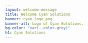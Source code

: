 ```yaml
---
layout: welcome-message
title: Welcome Cyan Solutions
banner: cyan-logo.png
banner-alt: Logo of Cyan Solutions.
bg-color: "var(--color-grey)"
h1: Cyan Solutions
---
```

